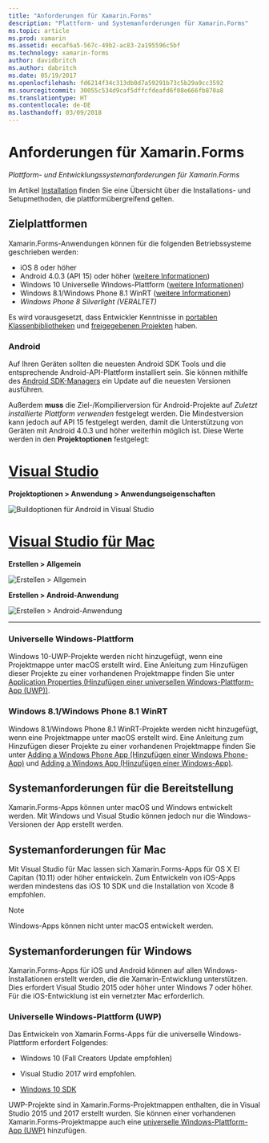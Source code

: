 ```yaml
---
title: "Anforderungen für Xamarin.Forms"
description: "Plattform- und Systemanforderungen für Xamarin.Forms"
ms.topic: article
ms.prod: xamarin
ms.assetid: eecaf6a5-567c-49b2-ac83-2a195596c5bf
ms.technology: xamarin-forms
author: davidbritch
ms.author: dabritch
ms.date: 05/19/2017
ms.openlocfilehash: fd6214f34c313db0d7a59291b73c5b29a9cc3592
ms.sourcegitcommit: 30055c534d9caf5dffcfdeafd6f08e666fb870a8
ms.translationtype: HT
ms.contentlocale: de-DE
ms.lasthandoff: 03/09/2018
---
```

# <a name="xamarinforms-requirements"></a>Anforderungen für Xamarin.Forms

_Plattform- und Entwicklungssystemanforderungen für Xamarin.Forms_

Im Artikel [Installation](~/cross-platform/get-started/installation/index.md) finden Sie eine Übersicht über die Installations- und Setupmethoden, die plattformübergreifend gelten.

## <a name="target-platforms"></a>Zielplattformen

Xamarin.Forms-Anwendungen können für die folgenden Betriebssysteme geschrieben werden:

-  iOS 8 oder höher
-  Android 4.0.3 (API 15) oder höher ([weitere Informationen](#android))
-  Windows 10 Universelle Windows-Plattform ([weitere Informationen](#windows10))
-  Windows 8.1/Windows Phone 8.1 WinRT ([weitere Informationen](#windows))
-  *Windows Phone 8 Silverlight (VERALTET)*

Es wird vorausgesetzt, dass Entwickler Kenntnisse in [portablen Klassenbibliotheken](~/cross-platform/app-fundamentals/pcl.md) und [freigegebenen Projekten](~/cross-platform/app-fundamentals/shared-projects.md) haben.

<a name="android" />

### <a name="android"></a>Android

Auf Ihren Geräten sollten die neuesten Android SDK Tools und die entsprechende Android-API-Plattform installiert sein. Sie können mithilfe des [Android SDK-Managers](~/android/get-started/installation/android-sdk.md) ein Update auf die neuesten Versionen ausführen.

Außerdem **muss** die Ziel-/Kompilierversion für Android-Projekte auf *Zuletzt installierte Plattform verwenden* festgelegt werden. Die Mindestversion kann jedoch auf API 15 festgelegt werden, damit die Unterstützung von Geräten mit Android 4.0.3 und höher weiterhin möglich ist. Diese Werte werden in den **Projektoptionen** festgelegt:

# <a name="visual-studiotabvswin"></a>[Visual Studio](#tab/vswin)

**Projektoptionen > Anwendung > Anwendungseigenschaften**

![](installation-images/options-android-vs-sml.png "Buildoptionen für Android in Visual Studio")

# <a name="visual-studio-for-mactabvsmac"></a>[Visual Studio für Mac](#tab/vsmac)

**Erstellen > Allgemein**

![](installation-images/options-general-sml.png "Erstellen > Allgemein")

**Erstellen > Android-Anwendung**

![](installation-images/options-android-sml.png "Erstellen > Android-Anwendung")

-----


<a name="windows10" />

### <a name="universal-windows-platform"></a>Universelle Windows-Plattform

Windows 10-UWP-Projekte werden nicht hinzugefügt, wenn eine Projektmappe unter macOS erstellt wird. Eine Anleitung zum Hinzufügen dieser Projekte zu einer vorhandenen Projektmappe finden Sie unter [Application Properties (Hinzufügen einer universellen Windows-Plattform-App (UWP))](~/xamarin-forms/platform/windows/installation/universal.md).


<a name="windows" />

### <a name="windows-81--windows-phone-81-winrt"></a>Windows 8.1/Windows Phone 8.1 WinRT

Windows 8.1/Windows Phone 8.1 WinRT-Projekte werden nicht hinzugefügt, wenn eine Projektmappe unter macOS erstellt wird. Eine Anleitung zum Hinzufügen dieser Projekte zu einer vorhandenen Projektmappe finden Sie unter [Adding a Windows Phone App (Hinzufügen einer Windows Phone-App)](~/xamarin-forms/platform/windows/installation/phone.md) und [Adding a Windows App (Hinzufügen einer Windows-App)](~/xamarin-forms/platform/windows/installation/tablet.md).


## <a name="development-system-requirements"></a>Systemanforderungen für die Bereitstellung

Xamarin.Forms-Apps können unter macOS und Windows entwickelt werden. Mit Windows und Visual Studio können jedoch nur die Windows-Versionen der App erstellt werden.

## <a name="mac-system-requirements"></a>Systemanforderungen für Mac

Mit Visual Studio für Mac lassen sich Xamarin.Forms-Apps für OS X El Capitan (10.11) oder höher entwickeln. Zum Entwickeln von iOS-Apps werden mindestens das iOS 10 SDK und die Installation von Xcode 8 empfohlen.

> [!NOTE]
>  Windows-Apps können nicht unter macOS entwickelt werden.

## <a name="windows-system-requirements"></a>Systemanforderungen für Windows

Xamarin.Forms-Apps für iOS und Android können auf allen Windows-Installationen erstellt werden, die die Xamarin-Entwicklung unterstützen. Dies erfordert Visual Studio 2015 oder höher unter Windows 7 oder höher. Für die iOS-Entwicklung ist ein vernetzter Mac erforderlich.

### <a name="universal-windows-platform-uwp"></a>Universelle Windows-Plattform (UWP)

Das Entwickeln von Xamarin.Forms-Apps für die universelle Windows-Plattform erfordert Folgendes:

* Windows 10 (Fall Creators Update empfohlen)

* Visual Studio 2017 wird empfohlen.

* [Windows 10 SDK](https://dev.windows.com/downloads/windows-10-sdk)

UWP-Projekte sind in Xamarin.Forms-Projektmappen enthalten, die in Visual Studio 2015 und 2017 erstellt wurden.
Sie können einer vorhandenen Xamarin.Forms-Projektmappe auch eine [universelle Windows-Plattform-App (UWP)](~/xamarin-forms/platform/windows/installation/universal.md) hinzufügen.


